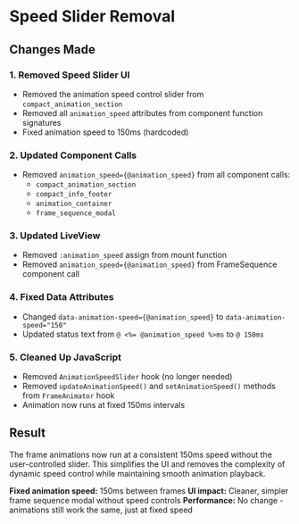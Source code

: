 # Speed Slider Removal

## Changes Made

### 1. Removed Speed Slider UI
- Removed the animation speed control slider from `compact_animation_section`
- Removed all `animation_speed` attributes from component function signatures
- Fixed animation speed to 150ms (hardcoded)

### 2. Updated Component Calls
- Removed `animation_speed={@animation_speed}` from all component calls:
  - `compact_animation_section`
  - `compact_info_footer` 
  - `animation_container`
  - `frame_sequence_modal`

### 3. Updated LiveView
- Removed `:animation_speed` assign from mount function
- Removed `animation_speed={@animation_speed}` from FrameSequence component call

### 4. Fixed Data Attributes
- Changed `data-animation-speed={@animation_speed}` to `data-animation-speed="150"`
- Updated status text from `@ <%= @animation_speed %>ms` to `@ 150ms`

### 5. Cleaned Up JavaScript
- Removed `AnimationSpeedSlider` hook (no longer needed)
- Removed `updateAnimationSpeed()` and `setAnimationSpeed()` methods from `FrameAnimator` hook
- Animation now runs at fixed 150ms intervals

## Result

The frame animations now run at a consistent 150ms speed without the user-controlled slider. This simplifies the UI and removes the complexity of dynamic speed control while maintaining smooth animation playback.

**Fixed animation speed:** 150ms between frames
**UI impact:** Cleaner, simpler frame sequence modal without speed controls
**Performance:** No change - animations still work the same, just at fixed speed